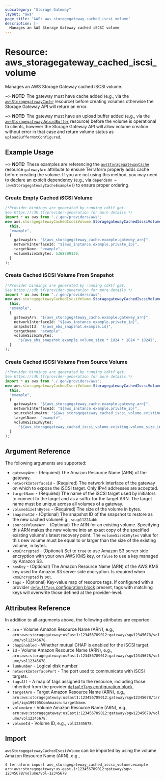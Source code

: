 ```yaml
---
subcategory: "Storage Gateway"
layout: "aws"
page_title: "AWS: aws_storagegateway_cached_iscsi_volume"
description: |-
  Manages an AWS Storage Gateway cached iSCSI volume
---
```


# Resource: aws\_storagegateway\_cached\_iscsi\_volume

Manages an AWS Storage Gateway cached iSCSI volume.

\~> **NOTE:** The gateway must have cache added (e.g., via the [`awsStoragegatewayCache`](/docs/providers/aws/r/storagegateway_cache.html) resource) before creating volumes otherwise the Storage Gateway API will return an error.

\~> **NOTE:** The gateway must have an upload buffer added (e.g., via the [`awsStoragegatewayUploadBuffer`](/docs/providers/aws/r/storagegateway_upload_buffer.html) resource) before the volume is operational to clients, however the Storage Gateway API will allow volume creation without error in that case and return volume status as `uploadBufferNotConfigured`.

## Example Usage

\~> **NOTE:** These examples are referencing the [`awsStoragegatewayCache`](/docs/providers/aws/r/storagegateway_cache.html) resource `gatewayArn` attribute to ensure Terraform properly adds cache before creating the volume. If you are not using this method, you may need to declare an expicit dependency (e.g., via `dependsOn = [awsStoragegatewayCacheExample]`) to ensure proper ordering.

### Create Empty Cached iSCSI Volume

```typescript
/*Provider bindings are generated by running cdktf get.
See https://cdk.tf/provider-generation for more details.*/
import * as aws from "./.gen/providers/aws";
new aws.storagegatewayCachedIscsiVolume.StoragegatewayCachedIscsiVolume(
  this,
  "example",
  {
    gatewayArn: "${aws_storagegateway_cache.example.gateway_arn}",
    networkInterfaceId: "${aws_instance.example.private_ip}",
    targetName: "example",
    volumeSizeInBytes: 5368709120,
  }
);

```

### Create Cached iSCSI Volume From Snapshot

```typescript
/*Provider bindings are generated by running cdktf get.
See https://cdk.tf/provider-generation for more details.*/
import * as aws from "./.gen/providers/aws";
new aws.storagegatewayCachedIscsiVolume.StoragegatewayCachedIscsiVolume(
  this,
  "example",
  {
    gatewayArn: "${aws_storagegateway_cache.example.gateway_arn}",
    networkInterfaceId: "${aws_instance.example.private_ip}",
    snapshotId: "${aws_ebs_snapshot.example.id}",
    targetName: "example",
    volumeSizeInBytes:
      "${aws_ebs_snapshot.example.volume_size * 1024 * 1024 * 1024}",
  }
);

```

### Create Cached iSCSI Volume From Source Volume

```typescript
/*Provider bindings are generated by running cdktf get.
See https://cdk.tf/provider-generation for more details.*/
import * as aws from "./.gen/providers/aws";
new aws.storagegatewayCachedIscsiVolume.StoragegatewayCachedIscsiVolume(
  this,
  "example",
  {
    gatewayArn: "${aws_storagegateway_cache.example.gateway_arn}",
    networkInterfaceId: "${aws_instance.example.private_ip}",
    sourceVolumeArn: "${aws_storagegateway_cached_iscsi_volume.existing.arn}",
    targetName: "example",
    volumeSizeInBytes:
      "${aws_storagegateway_cached_iscsi_volume.existing.volume_size_in_bytes}",
  }
);

```

## Argument Reference

The following arguments are supported:

* `gatewayArn` - (Required) The Amazon Resource Name (ARN) of the gateway.
* `networkInterfaceId` - (Required) The network interface of the gateway on which to expose the iSCSI target. Only IPv4 addresses are accepted.
* `targetName` - (Required) The name of the iSCSI target used by initiators to connect to the target and as a suffix for the target ARN. The target name must be unique across all volumes of a gateway.
* `volumeSizeInBytes` - (Required) The size of the volume in bytes.
* `snapshotId` - (Optional) The snapshot ID of the snapshot to restore as the new cached volumeE.g., `snap1122Aabb`.
* `sourceVolumeArn` - (Optional) The ARN for an existing volume. Specifying this ARN makes the new volume into an exact copy of the specified existing volume's latest recovery point. The `volumeSizeInBytes` value for this new volume must be equal to or larger than the size of the existing volume, in bytes.
* `kmsEncrypted` - (Optional) Set to `true` to use Amazon S3 server side encryption with your own AWS KMS key, or `false` to use a key managed by Amazon S3.
* `kmsKey` - (Optional) The Amazon Resource Name (ARN) of the AWS KMS key used for Amazon S3 server side encryption. Is required when `kmsEncrypted` is set.
* `tags` - (Optional) Key-value map of resource tags. If configured with a provider [`defaultTags` configuration block](https://registry.terraform.io/providers/hashicorp/aws/latest/docs#default_tags-configuration-block) present, tags with matching keys will overwrite those defined at the provider-level.

## Attributes Reference

In addition to all arguments above, the following attributes are exported:

* `arn` - Volume Amazon Resource Name (ARN), e.g., `arn:aws:storagegateway:usEast1:123456789012:gateway/sgw12345678/volume/vol12345678`.
* `chapEnabled` - Whether mutual CHAP is enabled for the iSCSI target.
* `id` - Volume Amazon Resource Name (ARN), e.g., `arn:aws:storagegateway:usEast1:123456789012:gateway/sgw12345678/volume/vol12345678`.
* `lunNumber` - Logical disk number.
* `networkInterfacePort` - The port used to communicate with iSCSI targets.
* `tagsAll` - A map of tags assigned to the resource, including those inherited from the provider [`defaultTags` configuration block](https://registry.terraform.io/providers/hashicorp/aws/latest/docs#default_tags-configuration-block).
* `targetArn` - Target Amazon Resource Name (ARN), e.g., `arn:aws:storagegateway:usEast1:123456789012:gateway/sgw12345678/target/iqn199705ComAmazon:targetName`.
* `volumeArn` - Volume Amazon Resource Name (ARN), e.g., `arn:aws:storagegateway:usEast1:123456789012:gateway/sgw12345678/volume/vol12345678`.
* `volumeId` - Volume ID, e.g., `vol12345678`.

## Import

`awsStoragegatewayCachedIscsiVolume` can be imported by using the volume Amazon Resource Name (ARN), e.g.,

```console
$ terraform import aws_storagegateway_cached_iscsi_volume.example arn:aws:storagegateway:us-east-1:123456789012:gateway/sgw-12345678/volume/vol-12345678
```
